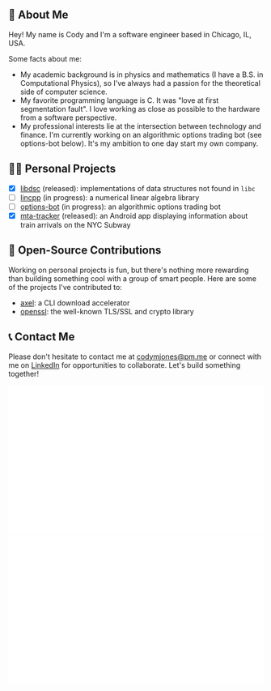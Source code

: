 ## 👋 About Me

Hey! My name is Cody and I'm a software engineer based in Chicago, IL, USA.

Some facts about me:

- My academic background is in physics and mathematics (I have a B.S. in Computational Physics), so I've always had a passion for the theoretical side of computer science.
- My favorite programming language is C. It was "love at first segmentation fault". I love working as close as possible to the hardware from a software perspective.
- My professional interests lie at the intersection between technology and finance. I'm currently working on an algorithmic options trading bot (see options-bot below). It's my ambition to one day start my own company.

## 👨‍💻 Personal Projects

- [x] [libdsc](https://github.com/cm-jones/libdsc) (released): implementations of data structures not found in `libc`
- [ ] [lincpp](https://github.com/cm-jones/lincpp) (in progress): a numerical linear algebra library
- [ ] [options-bot](https://github.com/cm-jones/options-bot) (in progress): an algorithmic options trading bot
- [x] [mta-tracker](https://github.com/cm-jones/mta-tracker) (released): an Android app displaying information about train arrivals on the NYC Subway

## 🤝 Open-Source Contributions

Working on personal projects is fun, but there's nothing more rewarding than building something cool with a group of smart people. Here are some of the projects I've contributed to:

- [axel](https://github.com/axel-download-accelerator/axel): a CLI download accelerator
- [openssl](https://github.com/openssl/openssl): the well-known TLS/SSL and crypto library

## 📞  Contact Me

Please don't hesitate to contact me at codymjones@pm.me or connect with me on [LinkedIn](https://linkedin.com/in/cm-jones) for opportunities to collaborate. Let's build something together!

![](https://raw.githubusercontent.com/cm-jones/github-stats/master/generated/languages.svg#gh-dark-mode-only)
![](https://raw.githubusercontent.com/cm-jones/github-stats/master/generated/languages.svg#gh-light-mode-only)
